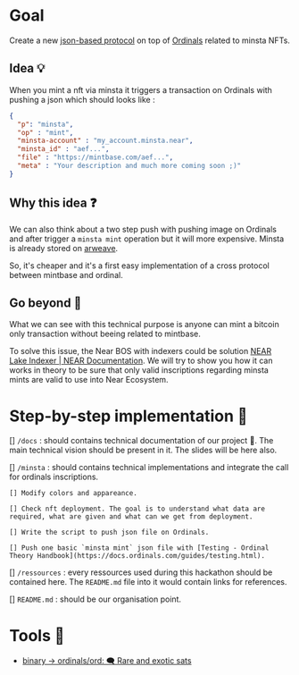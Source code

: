 # Goal 

Create a new [json-based protocol](https://medium.com/@MySsistant/what-is-the-ordinals-protocol-that-brc20-tokens-are-based-on-a1ebe4f00f96) on top of [Ordinals](https://docs.ordinals.com/) related to minsta NFTs.

## Idea 💡

When you mint a nft via minsta it triggers a transaction on Ordinals with pushing a json which should looks like : 
```json
{
  "p": "minsta",
  "op" : "mint",
  "minsta-account" : "my_account.minsta.near",
  "minsta_id" : "aef...",
  "file" : "https://mintbase.com/aef...",
  "meta" : "Your description and much more coming soon ;)"
}
```

## Why this idea ❓

We can also think about a two step push with pushing image on Ordinals and after trigger a `minsta mint` operation but it will more expensive. Minsta is already stored on [arweave](https://docs.arweave.org/developers/).

So, it's cheaper and it's a first easy implementation of a cross protocol between mintbase and ordinal.

## Go beyond 🚀

What we can see with this technical purpose is anyone can mint a bitcoin only transaction without beeing related to mintbase.

To solve this issue, the Near BOS with indexers could be solution [NEAR Lake Indexer | NEAR Documentation](https://docs.near.org/tools/near-lake). We will try to show you how it can works in theory to be sure that only valid inscriptions regarding minsta mints are valid to use into Near Ecosystem. 




# Step-by-step implementation 👣

[] `/docs` : should contains technical documentation of our project 📂. The main technical vision should be present in it. The slides will be here also.

[] `/minsta` : should contains technical implementations and integrate the call for ordinals inscriptions.

    [] Modify colors and appareance. 
  
    [] Check nft deployment. The goal is to understand what data are required, what are given and what can we get from deployment. 

    [] Write the script to push json file on Ordinals. 

    [] Push one basic `minsta mint` json file with [Testing - Ordinal Theory Handbook](https://docs.ordinals.com/guides/testing.html).


[] `/ressources` : every ressources used during this hackathon should be contained here. The `README.md` file into it would contain links for references. 

  
[] `README.md` : should be our organisation point. 



# Tools 🧰

- [binary -> ordinals/ord: 🗨 Rare and exotic sats](https://github.com/ordinals/ord/releases/tag/0.11.0)



